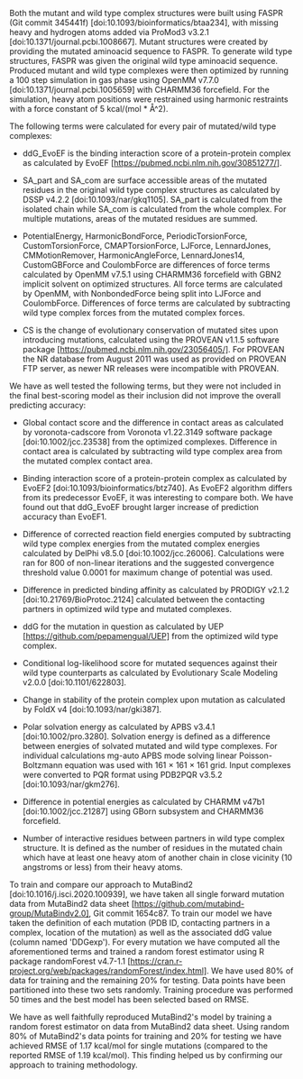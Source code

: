 Both the mutant and wild type complex structures were built using FASPR (Git commit 345441f) [doi:10.1093/bioinformatics/btaa234], with missing heavy and hydrogen atoms added via ProMod3 v3.2.1 [doi:10.1371/journal.pcbi.1008667].
Mutant structures were created by providing the mutated aminoacid sequence to FASPR.
To generate wild type structures, FASPR was given the original wild type aminoacid sequence.
Produced mutant and wild type complexes were then optimized by running a 100 step simulation in gas phase using OpenMM v7.7.0 [doi:10.1371/journal.pcbi.1005659] with CHARMM36 forcefield.
For the simulation, heavy atom positions were restrained using harmonic restraints with a force constant of 5 kcal/(mol * Å^2).

The following terms were calculated for every pair of mutated/wild type complexes:

* ddG_EvoEF is the binding interaction score of a protein-protein complex as calculated by EvoEF [https://pubmed.ncbi.nlm.nih.gov/30851277/].

* SA_part and SA_com are surface accessible areas of the mutated residues in the original wild type complex structures as calculated by DSSP v4.2.2 [doi:10.1093/nar/gkq1105].
  SA_part is calculated from the isolated chain while SA_com is calculated from the whole complex.
  For multiple mutations, areas of the mutated residues are summed.

* PotentialEnergy, HarmonicBondForce, PeriodicTorsionForce, CustomTorsionForce, CMAPTorsionForce, LJForce, LennardJones, CMMotionRemover, HarmonicAngleForce, LennardJones14, CustomGBForce and CoulombForce are differences of force terms calculated by OpenMM v7.5.1 using CHARMM36 forcefield with GBN2 implicit solvent on optimized structures.
  All force terms are calculated by OpenMM, with NonbondedForce being split into LJForce and CoulombForce.
  Differences of force terms are calculated by subtracting wild type complex forces from the mutated complex forces.

* CS is the change of evolutionary conservation of mutated sites upon introducing mutations, calculated using the PROVEAN v1.1.5 software package [https://pubmed.ncbi.nlm.nih.gov/23056405/].
  For PROVEAN the NR database from August 2011 was used as provided on PROVEAN FTP server, as newer NR releases were incompatible with PROVEAN.

We have as well tested the following terms, but they were not included in the final best-scoring model as their inclusion did not improve the overall predicting accuracy:

* Global contact score and the difference in contact areas as calculated by voronota-cadscore from Voronota v1.22.3149 software package [doi:10.1002/jcc.23538] from the optimized complexes.
  Difference in contact area is calculated by subtracting wild type complex area from the mutated complex contact area.

* Binding interaction score of a protein-protein complex as calculated by EvoEF2 [doi:10.1093/bioinformatics/btz740].
  As EvoEF2 algorithm differs from its predecessor EvoEF, it was interesting to compare both.
  We have found out that ddG_EvoEF brought larger increase of prediction accuracy than EvoEF1.

* Difference of corrected reaction field energies computed by subtracting wild type complex energies from the mutated complex energies calculated by DelPhi v8.5.0 [doi:10.1002/jcc.26006].
  Calculations were ran for 800 of non-linear iterations and the suggested convergence threshold value 0.0001 for maximum change of potential was used.

* Difference in predicted binding affinity as calculated by PRODIGY v2.1.2 [doi:10.21769/BioProtoc.2124] calculated between the contacting partners in optimized wild type and mutated complexes.

* ddG for the mutation in question as calculated by UEP [https://github.com/pepamengual/UEP] from the optimized wild type complex.

* Conditional log-likelihood score for mutated sequences against their wild type counterparts as calculated by Evolutionary Scale Modeling v2.0.0 [doi:10.1101/622803].

* Change in stability of the protein complex upon mutation as calculated by FoldX v4 [doi:10.1093/nar/gki387].

* Polar solvation energy as calculated by APBS v3.4.1 [doi:10.1002/pro.3280].
  Solvation energy is defined as a difference between energies of solvated mutated and wild type complexes.
  For individual calculations mg-auto APBS mode solving linear Poisson-Boltzmann equation was used with 161 × 161  × 161 grid.
  Input complexes were converted to PQR format using PDB2PQR v3.5.2 [doi:10.1093/nar/gkm276].

* Difference in potential energies as calculated by CHARMM v47b1 [doi:10.1002/jcc.21287] using GBorn subsystem and CHARMM36 forcefield.

* Number of interactive residues between partners in wild type complex structure.
  It is defined as the number of residues in the mutated chain which have at least one heavy atom of another chain in close vicinity (10 angstroms or less) from their heavy atoms.

To train and compare our approach to MutaBind2 [doi:10.1016/j.isci.2020.100939], we have taken all single forward mutation data from MutaBind2 data sheet [https://github.com/mutabind-group/MutaBindv2.0], Git commit 1654c87.
To train our model we have taken the definition of each mutation (PDB ID, contacting partners in a complex, location of the mutation) as well as the associated ddG value (column named 'DDGexp').
For every mutation we have computed all the aforementioned terms and trained a random forest estimator using R package randomForest v4.7-1.1 [https://cran.r-project.org/web/packages/randomForest/index.html].
We have used 80% of data for training and the remaining 20% for testing.
Data points have been partitioned into these two sets randomly.
Training procedure was performed 50 times and the best model has been selected based on RMSE.

We have as well faithfully reproduced MutaBind2's model by training a random forest estimator on data from MutaBind2 data sheet.
Using random 80% of MutaBind2's data points for training and 20% for testing we have achieved RMSE of 1.17 kcal/mol for single mutations (compared to the reported RMSE of 1.19 kcal/mol).
This finding helped us by confirming our approach to training methodology.
